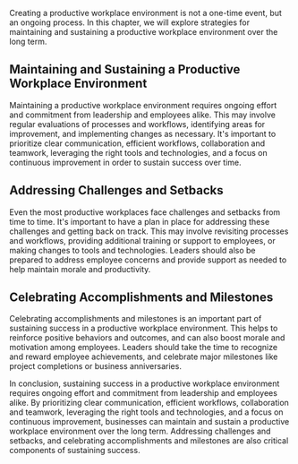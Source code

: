 
Creating a productive workplace environment is not a one-time event, but an ongoing process. In this chapter, we will explore strategies for maintaining and sustaining a productive workplace environment over the long term.

Maintaining and Sustaining a Productive Workplace Environment
-------------------------------------------------------------

Maintaining a productive workplace environment requires ongoing effort and commitment from leadership and employees alike. This may involve regular evaluations of processes and workflows, identifying areas for improvement, and implementing changes as necessary. It's important to prioritize clear communication, efficient workflows, collaboration and teamwork, leveraging the right tools and technologies, and a focus on continuous improvement in order to sustain success over time.

Addressing Challenges and Setbacks
----------------------------------

Even the most productive workplaces face challenges and setbacks from time to time. It's important to have a plan in place for addressing these challenges and getting back on track. This may involve revisiting processes and workflows, providing additional training or support to employees, or making changes to tools and technologies. Leaders should also be prepared to address employee concerns and provide support as needed to help maintain morale and productivity.

Celebrating Accomplishments and Milestones
------------------------------------------

Celebrating accomplishments and milestones is an important part of sustaining success in a productive workplace environment. This helps to reinforce positive behaviors and outcomes, and can also boost morale and motivation among employees. Leaders should take the time to recognize and reward employee achievements, and celebrate major milestones like project completions or business anniversaries.

In conclusion, sustaining success in a productive workplace environment requires ongoing effort and commitment from leadership and employees alike. By prioritizing clear communication, efficient workflows, collaboration and teamwork, leveraging the right tools and technologies, and a focus on continuous improvement, businesses can maintain and sustain a productive workplace environment over the long term. Addressing challenges and setbacks, and celebrating accomplishments and milestones are also critical components of sustaining success.
